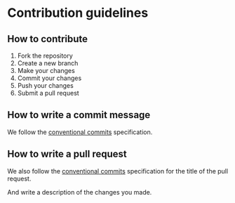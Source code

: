 # Contribution guidelines

## How to contribute

1. Fork the repository
2. Create a new branch
3. Make your changes
4. Commit your changes
5. Push your changes
6. Submit a pull request

## How to write a commit message

We follow the [conventional commits](https://www.conventionalcommits.org/en/v1.0.0/) specification.

## How to write a pull request

We also follow the [conventional commits](https://www.conventionalcommits.org/en/v1.0.0/) specification for the title of the pull request.

And write a description of the changes you made.
